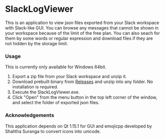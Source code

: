# SlackLogViewer
This is an application to view json files exported from your Slack workspace with Slack-like GUI. You can browse any messages that cannot be shown in your workspace because of the limit of the free plan. You can also seach for them by some words or regular expression and download files if they are not hidden by the storage limit.

### Usage
This is currently only available for Windows 64bit.

1. Export a zip file from your Slack workspace and unzip it.
1. Download prebuilt binary from [Releases](https://github.com/thayakawa-gh/SlackLogViewer/releases) and unzip into any folder. No installation is required.
1. Execute the SlackLogViewer.exe.
1. Click "Open" from the menu button in the top left corner of the window, and select the folder of exported json files.

### Acknowledgements
This application depends on Qt 1.15.1 for GUI and emojicpp developed by Shalitha Suranga to convert icons into unicode.
